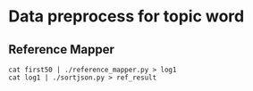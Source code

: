 # Data preprocess for topic word 

## Reference Mapper

```
cat first50 | ./reference_mapper.py > log1
cat log1 | ./sortjson.py > ref_result
```
